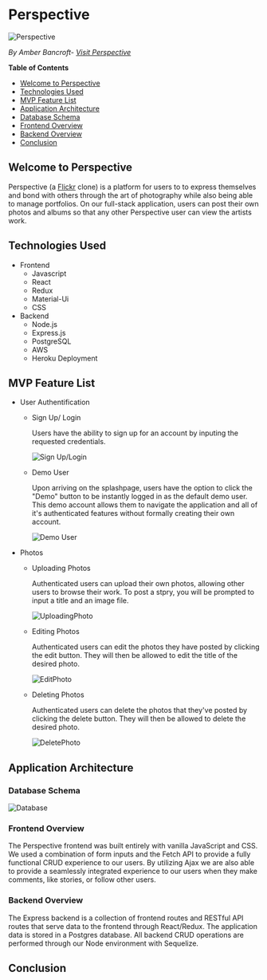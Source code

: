 # Perspective

![Perspective](frontend/src/components/SplashPage/images/splashpage.png)

*By Amber Bancroft- [Visit Perspective](https://app-perspective.herokuapp.com/)*

**Table of Contents**
* [Welcome to Perspective](#welcome-to-perspective)
* [Technologies Used](#technologies-used)
* [MVP Feature List](#mvp-feature-list)
* [Application Architecture](#application-architecture)
* [Database Schema](#database-schema)
* [Frontend Overview](#frontend-overview)
* [Backend Overview](#backend-overview)
* [Conclusion](#conclusion)

## Welcome to Perspective
Perspective (a [Flickr](https://flickr.com/) clone) is a platform for users to to express themselves and bond with others through the art of photography while also being able to manage portfolios. On our full-stack application, users can post their own photos and albums so that any other Perspective user can view the artists work.


## Technologies Used
* Frontend
    * Javascript
    * React
    * Redux
    * Material-Ui
    * CSS
* Backend
    * Node.js
    * Express.js
    * PostgreSQL
    * AWS
    * Heroku Deployment

## MVP Feature List
* User Authentification
    * Sign Up/ Login
        
        Users have the ability to sign up for an account by inputing the requested credentials.
        
        ![Sign Up/Login](https://user-images.githubusercontent.com/77598204/135176306-0cdfcc62-a601-45ae-8e85-4213af5f927d.gif)
    * Demo User
        
        Upon arriving on the splashpage, users have the option to click the "Demo" button to be instantly logged in as the default demo user. This demo account allows them to navigate the application and all of it's authenticated features without formally creating their own account.
        
        ![Demo User](https://user-images.githubusercontent.com/77598204/135175508-ddb1c3a5-d8a9-4889-9921-3616506b6d44.gif)
* Photos
    * Uploading Photos
        
        Authenticated users can upload their own photos, allowing other users to browse their work. To post a stpry, you will be prompted to input a title and an image file.
        
        ![UploadingPhoto](https://user-images.githubusercontent.com/77598204/135177742-1c2e841e-25fe-4ca6-81c5-458beb0211c9.gif)
    * Editing Photos
    
      Authenticated users can edit the photos they have posted by clicking the edit button. They will then be allowed to edit the title of the desired photo.
      
      ![EditPhoto](/images/AvocatiEdit.gif)
    * Deleting Photos

      Authenticated users can delete the photos that they've posted by clicking the delete button. They will then be allowed to delete the desired photo.
      
      ![DeletePhoto](/images/AvocatiDelete.gif)


## Application Architecture

### Database Schema
![Database](/images/DatabaseSchema.png)

### Frontend Overview
The Perspective frontend was built entirely with vanilla JavaScript and CSS. We used a combination of form inputs and the Fetch API to provide a fully functional CRUD experience to our users. By utilizing Ajax we are also able to provide a seamlessly integrated experience to our users when they make comments, like stories, or follow other users.

### Backend Overview
The Express backend is a collection of frontend routes and RESTful API routes that serve data to the frontend through React/Redux. The application data is stored in a Postgres database. All backend CRUD operations are performed through our Node environment with Sequelize.

## Conclusion
